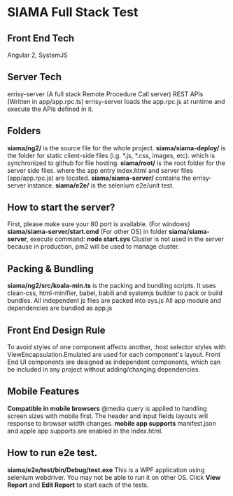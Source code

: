 # SIAMA Full Stack Test

## Front End Tech
Angular 2, SystemJS

## Server Tech

errisy-server (A full stack Remote Procedure Call server)
REST APIs (Written in app/app.rpc.ts)
errisy-server loads the app.rpc.js at runtime and execute the APIs defined in it.

## Folders
**siama/ng2/** is the source file for the whole project.
**siama/siama-deploy/** is the folder for static client-side files (i.g. *.js, *.css, images, etc). which is synchronized to github for file hosting.
**siama/root/** is the root folder for the server side files. where the app entry index.html and server files (app/app.rpc.js) are located.
**siama/siama-server/** contains the errisy-server instance.
**siama/e2e/** is the selenium e2e/unit test.

## How to start the server?
First, please make sure your 80 port is available.
(For windows) **siama/siama-server/start.cmd**
(For other OS) in folder **siama/siama-server**, execute command: **node start.sys**
Cluster is not used in the server because in production, pm2 will be used to manage cluster.

## Packing & Bundling
**siama/ng2/src/koala-min.ts** is the packing and bundling scripts. It uses clean-css, html-minifier, babel, babili and systemjs builder to pack or build bundles.
All independent js files are packed into sys.js
All app module and dependencies are bundled as app.js

## Front End Design Rule
To avoid styles of one component affects another, :host selector styles with ViewEncapsulation.Emulated are used for each component's layout.
Front End UI components are designed as independent components, which can be included in any project without adding/changing dependencies.

## Mobile Features
**Compatible in mobile browsers** @media query is applied to handling screen sizes with mobile first. The header and input fields layouts will response to browser width changes.
**mobile app supports** manifest.json and apple app supports are enabled in the index.html.

## How to run e2e test.
**siama/e2e/test/bin/Debug/test.exe**
This is a WPF application using selenium webdriver. You may not be able to run it on other OS.
Click **View Report** and **Edit Report** to start each of the tests.

